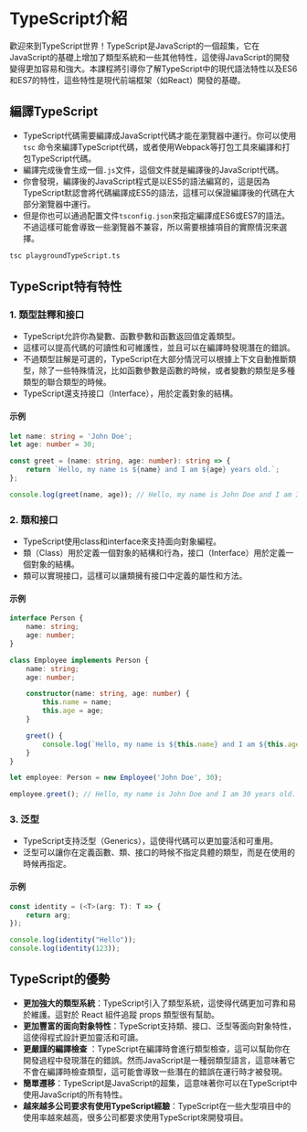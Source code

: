 # TypeScript介紹

歡迎來到TypeScript世界！TypeScript是JavaScript的一個超集，它在JavaScript的基礎上增加了類型系統和一些其他特性，這使得JavaScript的開發變得更加容易和強大。本課程將引導你了解TypeScript中的現代語法特性以及ES6和ES7的特性，這些特性是現代前端框架（如React）開發的基礎。

## 編譯TypeScript

- TypeScript代碼需要編譯成JavaScript代碼才能在瀏覽器中運行。你可以使用`tsc`
  命令來編譯TypeScript代碼，或者使用Webpack等打包工具來編譯和打包TypeScript代碼。
- 編譯完成後會生成一個`.js`文件，這個文件就是編譯後的JavaScript代碼。
- 你會發現，編譯後的JavaScript程式是以ES5的語法編寫的，這是因為TypeScript默認會將代碼編譯成ES5的語法，這樣可以保證編譯後的代碼在大部分瀏覽器中運行。
- 但是你也可以通過配置文件`tsconfig.json`來指定編譯成ES6或ES7的語法。不過這樣可能會導致一些瀏覽器不兼容，所以需要根據項目的實際情況來選擇。

```bash
tsc playgroundTypeScript.ts
```

## TypeScript特有特性

### 1. 類型註釋和接口

- TypeScript允許你為變數、函數參數和函數返回值定義類型。
- 這樣可以提高代碼的可讀性和可維護性，並且可以在編譯時發現潛在的錯誤。
- 不過類型註解是可選的，TypeScript在大部分情況可以根據上下文自動推斷類型，除了一些特殊情況，比如函數參數是函數的時候，或者變數的類型是多種類型的聯合類型的時候。
- TypeScript還支持接口（Interface），用於定義對象的結構。

#### 示例

```typescript
let name: string = 'John Doe';
let age: number = 30;

const greet = (name: string, age: number): string => {
    return `Hello, my name is ${name} and I am ${age} years old.`;
};

console.log(greet(name, age)); // Hello, my name is John Doe and I am 30 years old.
```

### 2. 類和接口

- TypeScript使用class和interface來支持面向對象編程。
- 類（Class）用於定義一個對象的結構和行為，接口（Interface）用於定義一個對象的結構。
- 類可以實現接口，這樣可以讓類擁有接口中定義的屬性和方法。

#### 示例

```typescript
interface Person {
    name: string;
    age: number;
}

class Employee implements Person {
    name: string;
    age: number;

    constructor(name: string, age: number) {
        this.name = name;
        this.age = age;
    }

    greet() {
        console.log(`Hello, my name is ${this.name} and I am ${this.age} years old.`);
    }
}

let employee: Person = new Employee('John Doe', 30);

employee.greet(); // Hello, my name is John Doe and I am 30 years old.
```

### 3. 泛型

- TypeScript支持泛型（Generics），這使得代碼可以更加靈活和可重用。
- 泛型可以讓你在定義函數、類、接口的時候不指定具體的類型，而是在使用的時候再指定。

#### 示例

```typescript
const identity = (<T>(arg: T): T => {
    return arg;
});

console.log(identity("Hello"));
console.log(identity(123));
```

## TypeScript的優勢

- **更加強大的類型系統**：TypeScript引入了類型系統，這使得代碼更加可靠和易於維護。這對於 React 組件追蹤 props 類型很有幫助。
- **更加豐富的面向對象特性**：TypeScript支持類、接口、泛型等面向對象特性，這使得程式設計更加靈活和可讀。
- **更嚴謹的編譯檢查**
  ：TypeScript在編譯時會進行類型檢查，這可以幫助你在開發過程中發現潛在的錯誤。然而JavaScript是一種弱類型語言，這意味著它不會在編譯時檢查類型，這可能會導致一些潛在的錯誤在運行時才被發現。
- **簡單遷移**：TypeScript是JavaScript的超集，這意味著你可以在TypeScript中使用JavaScript的所有特性。
- **越來越多公司要求有使用TypeScript經驗**：TypeScript在一些大型項目中的使用率越來越高，很多公司都要求使用TypeScript來開發項目。

